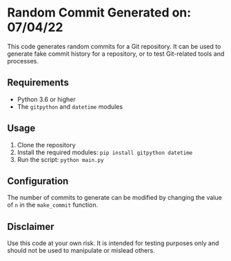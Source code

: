 # Random Commit Generated on: 07/04/22

This code generates random commits for a Git repository. It can be used to generate fake commit history for a repository, or to test Git-related tools and processes.

## Requirements

- Python 3.6 or higher
- The `gitpython` and `datetime` modules

## Usage

1. Clone the repository
2. Install the required modules: `pip install gitpython datetime`
3. Run the script: `python main.py`

## Configuration

The number of commits to generate can be modified by changing the value of `n` in the `make_commit` function.

## Disclaimer

Use this code at your own risk. It is intended for testing purposes only and should not be used to manipulate or mislead others.
